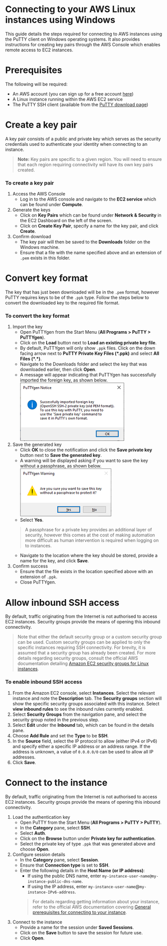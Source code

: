 # Connecting to your AWS Linux instances using Windows

This guide details the steps required for connecting to AWS instances using the PuTTY client on Windows operating systems. It also provides instructions for creating key pairs through the AWS Console which enables remote access to EC2 instances.

# Prerequisites

The following will be required:

 - An AWS account (you can sign up for a free account [here](https://aws.amazon.com/free/))
 - A Linux instance running within the AWS EC2 service
 - The PuTTY SSH client (available from the [PuTTY download page](http://www.chiark.greenend.org.uk/~sgtatham/putty/))

# Create a key pair

A key pair consists of a public and private key which serves as the security credentials used to authenticate your identity when connecting to an instance.

> **Note:** Key pairs are specific to a given region. You will need to ensure that each region requiring connectivity will have its own key pairs created.

### To create a key pair

1. Access the AWS Console
   - Log in to the AWS console and navigate to the **EC2 service** which can be found under **Compute**.
2. Generate the keys
   - Click on **Key Pairs** which can be found under **Network & Security** in the EC2 Dashboard on the left of the screen.
   -  Click on **Create Key Pair**, specify a name for the key pair, and click **Create**.
3. Confirm download
   - The key pair will then be saved to the **Downloads** folder on the Windows machine.
   - Ensure that a file with the name specified above and an extension of `.pem` exists in this folder.

# Convert key format

The key that has just been downloaded will be in the `.pem` format, however PuTTY requires keys to be of the `.ppk` type. Follow the steps below to convert the downloaded key to the required file format.

### To convert the key format

1. Import the key
   - Open PuTTYgen from the Start Menu (**All Programs > PuTTY > PuTTYgen**).
   - Click on the **Load** button next to **Load an existing private key file**.
   - By default, PuTTYgen will only show `.ppk` files. Click on the down facing arrow next to **PuTTY Private Key Files (\*.ppk)** and select **All Files (\*.\*)**.
   - Navigate to the Downloads folder and select the key that was downloaded earlier, then click **Open**.
   - A message will appear indicating that PuTTYgen has successfully imported the foreign key, as shown below.
   ![Import notification](/img/PuTTYgen-import-notice.png)
2. Save the generated key
   - Click **OK** to close the notification and click the **Save private key** button next to **Save the generated key**.
   - A warning will be displayed asking if you want to save the key without a passphrase, as shown below.
     ![Passphrase warning](/img/PuTTYgen-passphrase-warning.png)
   -  Select **Yes**.
   > A passphrase for a private key provides an additional layer of security, however this comes at the cost of making automation more difficult as human intervention is required when logging on to instances.
   - Navigate to the location where the key should be stored, provide a name for the key, and click **Save**.
3. Confirm success
   - Ensure that the file exists in the location specified above with an extension of `.ppk`.
   - Close PuTTYgen.

# Allow inbound SSH access

By default, traffic originating from the Internet is not authorised to access EC2 instances. Security groups provide the means of opening this inbound connectivity.

> Note that either the default security group or a custom security group can be used. Custom security groups can be applied to only the specific instances requiring SSH connectivity. For brevity, it is assumed that a security group has already been created. For more details regarding security groups, consult the official AWS documentation detailing [Amazon EC2 security groups for Linux instances](https://docs.aws.amazon.com/AWSEC2/latest/UserGuide/ec2-security-groups.html).

### To enable inbound SSH access

1. From the Amazon EC2 console, select **Instances**. Select the relevant instance and note the **Description** tab. The **Security groups** section will show the specific security groups associated with this instance. Select **view inbound rules** to see the inbound rules currently enabled.
2. Select **Security Groups** from the navigation pane, and select the security group noted in the previous step.
3. Select **Edit** under the **Inbound** tab, which can be found in the details pane.
4. Choose **Add Rule** and set the **Type** to be **SSH**.
5. In the **Source** field, select the IP protocol to allow (either IPv4 or IPv6) and specify either a specific IP address or an address range. If the address is unknown, a value of `0.0.0.0/0` can be used to allow all IP addresses.
6. Click **Save**.

# Connect to the instance

By default, traffic originating from the Internet is not authorised to access EC2 instances. Security groups provide the means of opening this inbound connectivity.

1. Load the authentication key
   - Open PuTTY from the Start Menu (**All Programs > PuTTY > PuTTY**).
   - In the **Category** pane, select **SSH**.
   - Select **Auth**.
   - Click on the **Browse** button under **Private key for authentication**.
   - Select the private key of type `.ppk` that was generated above and choose **Open**.
2. Configure session details
   - In the **Category** pane, select **Session**.
   - Ensure that **Connection type** is set to **SSH**.
   - Enter the following details in the **Host Name (or IP address)**:
      - If using the public DNS name, enter `my-instance-user-name@my-instance-public-dns-name`.
      - If using the IP address, enter `my-instance-user-name`@`my-instance-IPv6-address`.
       > For details regarding getting information about your instance, refer to the official AWS documentation covering [General prerequisites for connecting to your instance](https://docs.aws.amazon.com/AWSEC2/latest/UserGuide/connection-prereqs.html#connection-prereqs-get-info-about-instance).
3. Connect to the instance
   - Provide a name for the session under **Saved Sessions**.
   - Click on the **Save** button to save the session for future use.
   - Click **Open**. 
